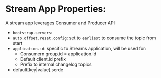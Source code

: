 # Stream App Properties:
A stream app leverages Consumer and Producer API
- `bootstrap.servers`:
- `auto.offset.reset.config`: set to `earliest` to consume the topic from start
- `application.id`: specific to Streams application, will be used for:
    - Consumern group.id = application.id
    - Default client.id prefix
    - Prefix to internal changelog topics
- default[key|value].serde    